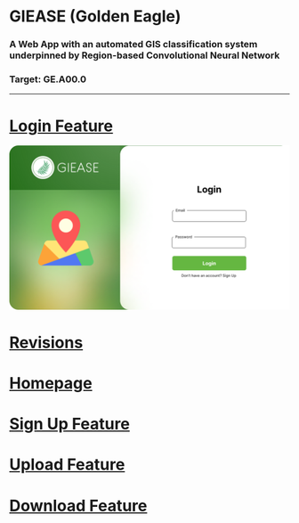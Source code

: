 # GIEASE (Golden Eagle)
### A Web App with an automated GIS classification system underpinned by Region-based Convolutional Neural Network
### Target:  GE.A00.0
_______________________________________
# [Login Feature](https://github.com/rendznicoy/golden-eagle/blob//main/LOGIN.md)
![LOGIN](Mockups/Login%20Mockup.png)


# [Revisions](https://github.com/rendznicoy/golden-eagle/blob//main/REVISIONS.md)

# [Homepage](https://github.com/rendznicoy/golden-eagle/blob/main/HOMEPAGE.md)

# [Sign Up Feature](https://github.com/rendznicoy/golden-eagle/blob//main/SIGNUP.md)

# [Upload Feature](https://github.com/rendznicoy/golden-eagle/blob//main/UPLOAD.md)

# [Download Feature](https://github.com/rendznicoy/golden-eagle/blob//main/DOWNLOAD.md)

